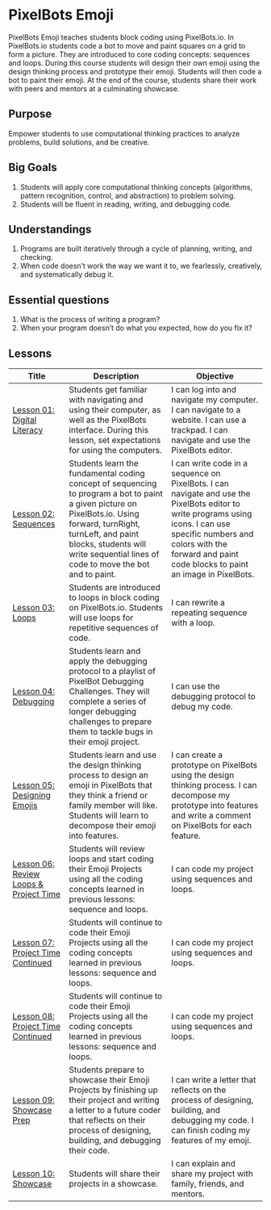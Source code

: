 # PixelBots Emoji
PixelBots Emoji teaches students block coding using PixelBots.io. In PixelBots.io students code a bot to move and paint squares on a grid to form a picture. They are introduced to core coding concepts: sequences and loops. During this course students will design their own emoji using the design thinking process and prototype their emoji. Students will then code a bot to paint their emoji. At the end of the course, students share their work with peers and mentors at a culminating showcase.  

## Purpose
Empower students to use computational thinking practices to analyze problems, build solutions, and be creative.


## Big Goals
  1. Students will apply core computational thinking concepts (algorithms, pattern recognition, control, and abstraction) to problem solving.
  1. Students will be fluent in reading, writing, and debugging code.


## Understandings
  1. Programs are built iteratively through a cycle of planning, writing, and checking.
  1. When code doesn’t work the way we want it to, we fearlessly, creatively, and systematically debug it.


## Essential questions
  1. What is the process of writing a program?
  1. When your program doesn’t do what you expected, how do you fix it?


## Lessons

Title | Description | Objective
---|---| ---
[Lesson 01: Digital Literacy][1] | Students get familiar with navigating and using their computer, as well as the PixelBots interface. During this lesson, set expectations for using the computers. | I can log into and navigate my computer. I can navigate to a website. I can use a trackpad. I can navigate and use the PixelBots editor.
[Lesson 02: Sequences][2] | Students learn the fundamental coding concept of sequencing to program a bot to paint a given picture on PixelBots.io. Using forward, turnRight, turnLeft, and paint blocks, students will write sequential lines of code to move the bot and to paint. | I can write code in a sequence on PixelBots. I can navigate and use the PixelBots editor to write programs using icons. I can use specific numbers and colors with the forward and paint code blocks to paint an image in PixelBots.
[Lesson 03: Loops][3] | Students are introduced to loops in block coding on PixelBots.io. Students will use loops for repetitive sequences of code. | I can rewrite a repeating sequence with a loop.
[Lesson 04: Debugging][4] | Students learn and apply the debugging protocol to a playlist of PixelBot Debugging Challenges. They will complete a series of longer debugging challenges to prepare them to tackle bugs in their emoji project. | I can use the debugging protocol to debug my code.
[Lesson 05: Designing Emojis][5] | Students learn and use the design thinking process to design an emoji in PixelBots that they think a friend or family member will like. Students will learn to decompose their emoji into features. | I can create a prototype on PixelBots using the design thinking process. I can decompose my prototype into features and write a comment on PixelBots for each feature.
[Lesson 06: Review Loops & Project Time][6] |  Students will review loops and start coding their Emoji Projects using all the coding concepts learned in previous lessons: sequence and loops. | I can code my project using sequences and loops.
[Lesson 07: Project Time Continued][7] |  Students will continue to code their Emoji Projects using all the coding concepts learned in previous lessons: sequence and loops. | I can code my project using sequences and loops.  
[Lesson 08: Project Time Continued][8] | Students will continue to code their Emoji Projects using all the coding concepts learned in previous lessons: sequence and loops. |  I can code my project using sequences and loops.
[Lesson 09: Showcase Prep][9] | Students prepare to showcase their Emoji Projects by finishing up their project and writing a letter to a future coder that reflects on their process of designing, building, and debugging their code. |  I can write a letter that reflects on the process of designing, building, and debugging my code. I can finish coding my features of my emoji.
[Lesson 10: Showcase][10] | Students will share their projects in a showcase. | I can explain and share my project with family, friends, and mentors.

[1]: ./emoji/lesson-plans/lesson-1/lesson.md
[2]: ./emoji/lesson-plans/lesson-2/lesson.md
[3]: ./emoji/lesson-plans/lesson-3/lesson.md
[4]: ./emoji/lesson-plans/lesson-4/lesson.md
[5]: ./emoji/lesson-plans/lesson-5/lesson.md
[6]: ./emoji/lesson-plans/lesson-6/lesson.md
[7]: ./emoji/lesson-plans/lesson-7/lesson.md
[8]: ./emoji/lesson-plans/lesson-8/lesson.md
[9]: ./emoji/lesson-plans/lesson-9/lesson.md
[10]: ./emoji/lesson-plans/lesson-10/lesson.md
